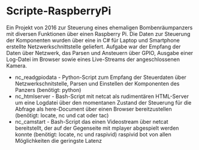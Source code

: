 # Scripte-RaspberryPi
Ein Projekt von 2016 zur Steuerung eines ehemaligen Bombenräumpanzers mit diversen Funktionen über einen Raspberry Pi. Die Daten zur Steuerung der Komponenten wurden über eine in C# für Laptop und Smartphone erstellte Netzwerkschnittstelle geliefert. Aufgabe war der Empfang der Daten über Netzwerk, das Parsen und
Ansteuern über GPIO, Ausgabe einer Log-Datei im Browser sowie eines Live-Streams der angeschlossenen Kamera.

- nc_readgpiodata - Python-Script zum Empfang der Steuerdaten über Netzwerkschnitstelle, Parsen und Einstellen der Komponenten des Panzers (benötigt: python)
- nc_htmlserver - Bash-Script mit netcat als rudimentären HTML-Server um eine Logdatei über den momentanen Zustand der Steuerung für die Abfrage als here-Document über einen Browser bereitzustellen (benötigt: locate, nc und cat oder tac)
- nc_camstart - Bash-Script das einen Videostream über netcat bereitstellt, der auf der Gegenseite mit mplayer abgespielt werden konnte (benötigt: locate, nc und raspivid) raspivid bot von allen Möglichkeiten die geringste Latenz
